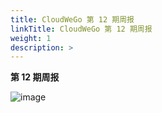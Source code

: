 ```yaml
---
title: CloudWeGo 第 12 期周报
linkTitle: CloudWeGo 第 12 期周报
weight: 1
description: >
---
```


**第 12 期周报**

![image](/img/community/weekly_report/CloudWeGo_12th_weekly_report.png)


